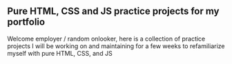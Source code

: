 <h2>Pure HTML, CSS and JS practice projects for my portfolio</h2>
<p>Welcome employer / random onlooker, here is a collection of practice projects I will be working on and maintaining for a few weeks to refamiliarize myself with pure HTML, CSS, and JS</p>
